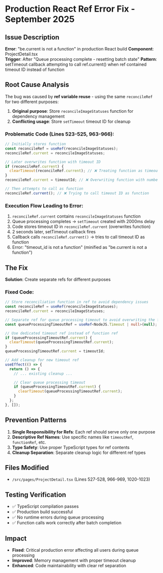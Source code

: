 # Production React Ref Error Fix - September 2025

## Issue Description

**Error**: "be.current is not a function" in production React build
**Component**: ProjectDetail.tsx  
**Trigger**: After "Queue processing complete - resetting batch state"
**Pattern**: setTimeout callback attempting to call ref.current() when ref contained timeout ID instead of function

## Root Cause Analysis

The bug was caused by **ref variable reuse** - using the same `reconcileRef` for two different purposes:

1. **Original purpose**: Store `reconcileImageStatuses` function for dependency management
2. **Conflicting usage**: Store `setTimeout` timeout ID for cleanup

### Problematic Code (Lines 523-525, 963-966):

```typescript
// Initially stores function
const reconcileRef = useRef(reconcileImageStatuses);
reconcileRef.current = reconcileImageStatuses;

// Later overwrites function with timeout ID
if (reconcileRef.current) {
  clearTimeout(reconcileRef.current); // ❌ Treating function as timeout
}
reconcileRef.current = timeoutId; // ❌ Overwriting function with number

// Then attempts to call as function
reconcileRef.current(); // ❌ Trying to call timeout ID as function
```

### Execution Flow Leading to Error:

1. `reconcileRef.current` contains `reconcileImageStatuses` function
2. Queue processing completes → `setTimeout` created with 2000ms delay
3. Code stores timeout ID in `reconcileRef.current` (overwrites function)
4. 2 seconds later, setTimeout callback fires
5. Callback calls `reconcileRef.current()` → tries to call timeout ID as function
6. Error: "timeout_id is not a function" (minified as "be.current is not a function")

## The Fix

**Solution**: Create separate refs for different purposes

### Fixed Code:

```typescript
// Store reconciliation function in ref to avoid dependency issues
const reconcileRef = useRef(reconcileImageStatuses);
reconcileRef.current = reconcileImageStatuses;

// Separate ref for queue processing timeout to avoid overwriting the function ref
const queueProcessingTimeoutRef = useRef<NodeJS.Timeout | null>(null);

// Use dedicated timeout ref instead of function ref
if (queueProcessingTimeoutRef.current) {
  clearTimeout(queueProcessingTimeoutRef.current);
}
queueProcessingTimeoutRef.current = timeoutId;

// Add cleanup for new timeout ref
useEffect(() => {
  return () => {
    // ... existing cleanup ...

    // Clear queue processing timeout
    if (queueProcessingTimeoutRef.current) {
      clearTimeout(queueProcessingTimeoutRef.current);
    }
  };
}, []);
```

## Prevention Patterns

1. **Single Responsibility for Refs**: Each ref should serve only one purpose
2. **Descriptive Ref Names**: Use specific names like `timeoutRef`, `functionRef`, etc.
3. **Type Safety**: Use proper TypeScript types for ref contents
4. **Cleanup Separation**: Separate cleanup logic for different ref types

## Files Modified

- `/src/pages/ProjectDetail.tsx` (Lines 527-528, 966-969, 1020-1023)

## Testing Verification

- ✅ TypeScript compilation passes
- ✅ Production build successful
- ✅ No runtime errors during queue processing
- ✅ Function calls work correctly after batch completion

## Impact

- **Fixed**: Critical production error affecting all users during queue processing
- **Improved**: Memory management with proper timeout cleanup
- **Enhanced**: Code maintainability with clear ref separation
